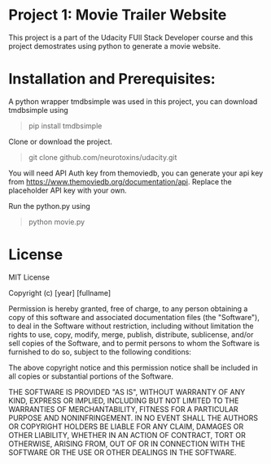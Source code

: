 # Project 1: Movie Trailer Website

This project is a part of the Udacity FUll Stack Developer course and this project demostrates using python to generate a movie website.


# Installation and Prerequisites:

A python wrapper tmdbsimple was used in this project, you can download tmdbsimple using
>pip install tmdbsimple

Clone or download the project.
> git clone github.com/neurotoxins/udacity.git

You will need API Auth key from themoviedb, you can generate your api key from 
https://www.themoviedb.org/documentation/api. 
Replace the placeholder API key with your own.

Run the python.py using
>python movie.py

# License 
MIT License

Copyright (c) [year] [fullname]

Permission is hereby granted, free of charge, to any person obtaining a copy
of this software and associated documentation files (the "Software"), to deal
in the Software without restriction, including without limitation the rights
to use, copy, modify, merge, publish, distribute, sublicense, and/or sell
copies of the Software, and to permit persons to whom the Software is
furnished to do so, subject to the following conditions:

The above copyright notice and this permission notice shall be included in all
copies or substantial portions of the Software.

THE SOFTWARE IS PROVIDED "AS IS", WITHOUT WARRANTY OF ANY KIND, EXPRESS OR
IMPLIED, INCLUDING BUT NOT LIMITED TO THE WARRANTIES OF MERCHANTABILITY,
FITNESS FOR A PARTICULAR PURPOSE AND NONINFRINGEMENT. IN NO EVENT SHALL THE
AUTHORS OR COPYRIGHT HOLDERS BE LIABLE FOR ANY CLAIM, DAMAGES OR OTHER
LIABILITY, WHETHER IN AN ACTION OF CONTRACT, TORT OR OTHERWISE, ARISING FROM,
OUT OF OR IN CONNECTION WITH THE SOFTWARE OR THE USE OR OTHER DEALINGS IN THE
SOFTWARE.


